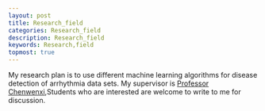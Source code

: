 ```yaml
---
layout: post
title: Research_field
categories: Research_field
description: Research_field
keywords: Research,field
topmost: true
---
```


My research plan is to use different machine learning algorithms for disease detection of arrhythmia data sets. My supervisor is <a href="https://u-aizu.ac.jp/research/faculty/detail?cd=90060" target="_blank">Professor Chenwenxi</a>,Students who are interested are welcome to write to me for discussion.